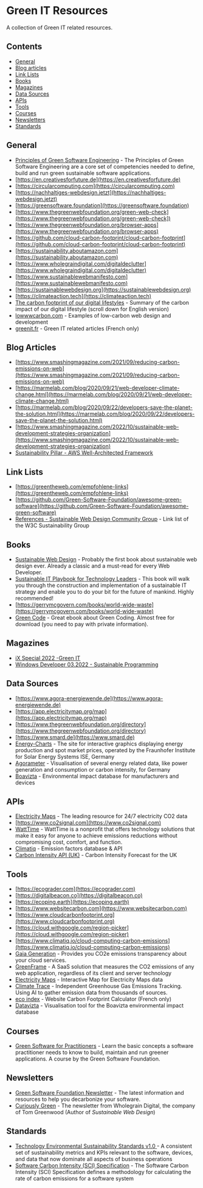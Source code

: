 # Green IT Resources

A collection of Green IT related resources.

## Contents

- [General](#general)
- [Blog articles](#blog-articles)
- [Link Lists](#link-lists)
- [Books](#books)
- [Magazines](#magazines)
- [Data Sources](#data-sources)
- [APIs](#apis)
- [Tools](#tools)
- [Courses](#courses)
- [Newsletters](#newsletters)
- [Standards](#standards)

## General
- [Principles of Green Software Engineering](https://principles.green) - The Principles of Green Software Engineering are a core set of competencies needed to define, build and run green sustainable software applications.
- [https://en.creativesforfuture.de](https://en.creativesforfuture.de)
- [https://circularcomputing.com](https://circularcomputing.com)
- [https://nachhaltiges-webdesign.jetzt](https://nachhaltiges-webdesign.jetzt)
- [https://greensoftware.foundation](https://greensoftware.foundation)
- [https://www.thegreenwebfoundation.org/green-web-check](https://www.thegreenwebfoundation.org/green-web-check])
- [https://www.thegreenwebfoundation.org/browser-apps](https://www.thegreenwebfoundation.org/browser-apps)
- [https://github.com/cloud-carbon-footprint/cloud-carbon-footprint](https://github.com/cloud-carbon-footprint/cloud-carbon-footprint)
- [https://sustainability.aboutamazon.com](https://sustainability.aboutamazon.com)
- [https://www.wholegraindigital.com/digitaldeclutter](https://www.wholegraindigital.com/digitaldeclutter)
- [https://www.sustainablewebmanifesto.com](https://www.sustainablewebmanifesto.com)
- [https://sustainablewebdesign.org](https://sustainablewebdesign.org)
- [https://climateaction.tech](https://climateaction.tech)
- [The carbon footprint of our digital lifestyles](https://blog.oeko.de/digitaler-co2-fussabdruck/) - Summary of the carbon impact of our digital lifestyle (scroll down for English version)
- [lowwwcarbon.com](https://lowwwcarbon.com/) - Examples of low-carbon web design and development
- [greenit.fr](https://www.greenit.fr/) - Green IT related articles (French only)

## Blog Articles
- [https://www.smashingmagazine.com/2021/09/reducing-carbon-emissions-on-web](https://www.smashingmagazine.com/2021/09/reducing-carbon-emissions-on-web)
- [https://marmelab.com/blog/2020/09/21/web-developer-climate-change.html](https://marmelab.com/blog/2020/09/21/web-developer-climate-change.html)
- [https://marmelab.com/blog/2020/09/22/developers-save-the-planet-the-solution.html](https://marmelab.com/blog/2020/09/22/developers-save-the-planet-the-solution.html)
- [https://www.smashingmagazine.com/2022/10/sustainable-web-development-strategies-organization](https://www.smashingmagazine.com/2022/10/sustainable-web-development-strategies-organization)
- [Sustainability Pillar - AWS Well-Architected Framework](https://docs.aws.amazon.com/wellarchitected/latest/sustainability-pillar/sustainability-pillar.html)

## Link Lists
- [https://greentheweb.com/empfohlene-links](https://greentheweb.com/empfohlene-links)
- [https://github.com/Green-Software-Foundation/awesome-green-software](https://github.com/Green-Software-Foundation/awesome-green-software)
- [References - Sustainable Web Design Community Group](https://www.w3.org/community/sustyweb/wiki/References) - Link list of the W3C Sustainability Group

## Books
- [Sustainable Web Design](https://abookapart.com/products/sustainable-web-design) - Probably the first book about sustainable web design ever. Already a classic and a must-read for every Web Developer.
- [Sustainable IT Playbook for Technology Leaders](https://www.packtpub.com/product/sustainable-it-playbook-for-technology-leaders/9781803230344) - This book will walk you through the construction and implementation of a sustainable IT strategy and enable you to do your bit for the future of mankind. Highly recommended!
- [https://gerrymcgovern.com/books/world-wide-waste](https://gerrymcgovern.com/books/world-wide-waste)
- [Green Code](https://www.exove.com/green-code/) - Great ebook about Green Coding. Almost free for download (you need to pay with private information).

## Magazines
- [iX Special 2022 -Green IT](https://shop.heise.de/ix-13-2022/Print)
- [Windows Developer 03.2022 - Sustainable Programming](https://entwickler.de/magazine-ebooks/windows-developer/windows-developer-032022)

## Data Sources
- [https://www.agora-energiewende.de](https://www.agora-energiewende.de)
- [https://app.electricitymap.org/map](https://app.electricitymap.org/map)
- [https://www.thegreenwebfoundation.org/directory](https://www.thegreenwebfoundation.org/directory)
- [https://www.smard.de](https://www.smard.de)
- [Energy-Charts](https://energy-charts.info) - The site for interactive graphics displaying energy production and spot market prices, operated by the Fraunhofer Institute for Solar Energy Systems ISE, Germany
- [Agorameter](https://www.agora-energiewende.de/service/agorameter) - Visualisation of several energy related data, like power generation and consumption or carbon intensity, for Germany
- [Boavizta](https://github.com/Boavizta/environmental-footprint-data) - Environmental impact database for manufacturers and devices

 
## APIs
- [Electricity Maps](https://www.electricitymaps.com/) - The leading resource for 24/7 electricity CO2 data
- [https://www.co2signal.com](https://www.co2signal.com)
- [WattTime](https://www.watttime.org/) - WattTime is a nonprofit that offers technology solutions that make it easy for anyone to achieve emissions reductions without compromising cost, comfort, and function.
- [Climatiq](https://www.climatiq.io) - Emission factors database & API
- [Carbon Intensity API (UK)](https://www.carbonintensity.org.uk/) - Carbon Intensity Forecast for the UK

## Tools
- [https://ecograder.com](https://ecograder.com)
- [https://digitalbeacon.co](https://digitalbeacon.co)
- [https://ecoping.earth](https://ecoping.earth)
- [https://www.websitecarbon.com](https://www.websitecarbon.com)
- [https://www.cloudcarbonfootprint.org](https://www.cloudcarbonfootprint.org)
- [https://cloud.withgoogle.com/region-picker](https://cloud.withgoogle.com/region-picker)
- [https://www.climatiq.io/cloud-computing-carbon-emissions](https://www.climatiq.io/cloud-computing-carbon-emissions)
- [Gaia Generation](https://www.gaiagen.eu/) - Provides you CO2e emissions transparency about your cloud services.
- [GreenFrame](https://greenframe.io/) - A SaaS solution that measures the CO2 emissions of any web application, regardless of its client and server technology
- [Electricity Maps](https://app.electricitymaps.com/map) - Interactive Map for Electricity Maps data
- [Climate Trace](https://climatetrace.org) - Independent Greenhouse Gas Emissions Tracking. Using AI to gather emission data from thousands of sources.
- [eco index](https://www.ecoindex.fr/) - Website Carbon Footprint Calculator (French only)
- [Datavizta](https://dataviz.boavizta.org/) - Visualisation tool for the Boavizta environmental impact database

## Courses
- [Green Software for Practitioners](https://learn.greensoftware.foundation/) - Learn the basic concepts a software practitioner needs to know to build, maintain and run greener applications. A course by the Green Software Foundation. 

## Newsletters
- [Green Software Foundation Newsletter](https://greensoftware.foundation/) - The latest information and resources to help you decarbonize your software.
- [Curiously Green](https://www.wholegraindigital.com/) - The newsletter from Wholegrain Digital, the company of Tom Greenwood (Author of _Sustainable Web Design_)

## Standards
- [Technology Environmental Sustainability Standards v1.0
](https://www.sustainableit.org/standards/environmental-sustainability-standards) - A consistent set of sustainability metrics and KPIs relevant to the software, devices, and data that now dominate all aspects of business operations
- [Software Carbon Intensity (SCI) Specification](https://sci-data.greensoftware.foundation/) - The Software Carbon Intensity (SCI) Specification defines a methodology for calculating the rate of carbon emissions for a software system

